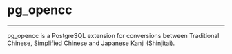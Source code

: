 # pg_opencc

----

pg_opencc is a PostgreSQL extension for conversions between Traditional Chinese, Simplified Chinese and Japanese Kanji (Shinjitai).

